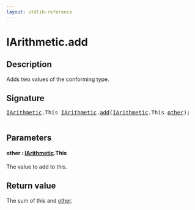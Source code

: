 ```yaml
---
layout: stdlib-reference
---
```


# IArithmetic\.add

## Description

Adds two values of the conforming type.



## Signature 

<pre>
<a href="../index.html" class="code_type">IArithmetic</a>.<span class="code_keyword">This</span> <a href="../index.html" class="code_type">IArithmetic</a>.<a href=".html">add</a>(<a href="../index.html" class="code_type">IArithmetic</a>.<span class="code_keyword">This</span> <a href=".html#decl-other" class="code_param">other</a>);

</pre>

## Parameters

####  <a id="decl-other"></a>other  : [IArithmetic](../index.html)\.This
The value to add to <span class='code'>this</span>.


## Return value
The sum of <span class='code'>this</span> and <span class='code'><a href=".html#decl-other" class="code_param">other</a></span>.


